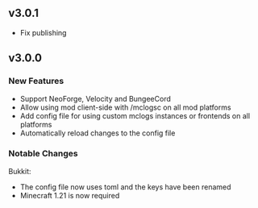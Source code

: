 ## v3.0.1
- Fix publishing

## v3.0.0
### New Features
- Support NeoForge, Velocity and BungeeCord
- Allow using mod client-side with /mclogsc on all mod platforms
- Add config file for using custom mclogs instances or frontends on all platforms
- Automatically reload changes to the config file

### Notable Changes
Bukkit:
- The config file now uses toml and the keys have been renamed
- Minecraft 1.21 is now required
